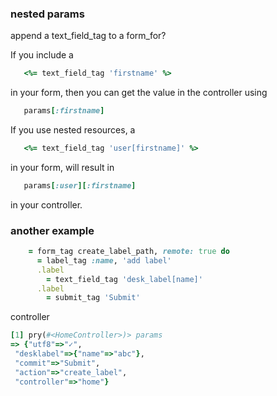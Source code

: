 ### nested params

append a text_field_tag to a form_for?


If you include a
```ruby
   <%= text_field_tag 'firstname' %>
```
in your form, then you can get the value in the controller using
```ruby
   params[:firstname]
```

If you use nested resources, a
```ruby
   <%= text_field_tag 'user[firstname]' %>
```
in your form, will result in
```ruby
   params[:user][:firstname]
```
in your controller.


### another example

```ruby
    = form_tag create_label_path, remote: true do
      = label_tag :name, 'add label'
      .label
        = text_field_tag 'desk_label[name]'
      .label
        = submit_tag 'Submit'
```


controller

```ruby
[1] pry(#<HomeController>)> params
=> {"utf8"=>"✓",
 "desklabel"=>{"name"=>"abc"},
 "commit"=>"Submit",
 "action"=>"create_label",
 "controller"=>"home"}
```




